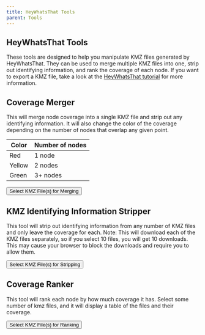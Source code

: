 ```yaml
---
title: HeyWhatsThat Tools
parent: Tools
---
```

<style>
@keyframes spin {
  0% { transform: rotate(0deg);}
  100% { transform: rotate(360deg);}
}
.spinner {
  display: inline-block;
  width: 20px;
  height: 20px;
  border: 3px solid #ccc;
  border-top: 3px solid #0078d4;
  border-radius: 50%;
  vertical-align: middle;
  animation: spin 1s linear infinite;
}
</style>

## HeyWhatsThat Tools
These tools are designed to help you manipulate KMZ files generated by HeyWhatsThat. They can be used to merge multiple KMZ files into one, strip out identifying information, and rank the coverage of each node. If you want to export a KMZ file, take a look at the [HeyWhatsThat tutorial](../tutorials/using_hwt.md) for more information.


## Coverage Merger
This will merge node coverage into a single KMZ file and strip out any identifying information. It will also change the color of the coverage depending on the number of nodes that overlap any given point.   

| Color  | Number of nodes |
|--------|-----------------|
| Red    | 1 node          |
| Yellow | 2 nodes         |
| Green  | 3+ nodes        |  


<input type="file" id="kmzInputMerge" accept=".kmz" multiple style="display:none" />
<button id="mergeBtn">Select KMZ File(s) for Merging</button>
<!-- Spinner for coverage merger -->
<div id="mergeSpinner" style="display:none; align-items:center; gap:0.5em; margin-top:0.5em;">
  <span class="spinner"></span>
  Processing...
</div>

## KMZ Identifying Information Stripper
This tool will strip out identifying information from any number of KMZ files and only leave the coverage for each. Note: This will download each of the KMZ files separately, so if you select 10 files, you will get 10 downloads. This may cause your browser to block the downloads and require you to allow them.   

<input type="file" id="kmzInputStrip" accept=".kmz" multiple style="display:none" />
<button id="stripBtn">Select KMZ File(s) for Stripping</button>
<!-- Spinner for stripper -->
<div id="stripSpinner" style="display:none; align-items:center; gap:0.5em; margin-top:0.5em;">
  <span class="spinner"></span>
  Processing...
</div>



## Coverage Ranker
This tool will rank each node by how much coverage it has. Select some number of kmz files, and it will display a table of the files and their coverage.   

<input type="file" id="kmzInputRank" accept=".kmz" multiple style="display:none" />
<button id="rankBtn">Select KMZ File(s) for Ranking</button>

<!-- Add a table for displaying results -->
<div id="rankSpinner" style="display:none; align-items:center; gap:0.5em;">
  <span class="spinner"></span>
  Processing...
</div>
<table id="rankResultsTable" border="1" style="margin-top:1em; display:none;">
  <thead>
    <tr>
      <th>File Name</th>
      <th>Area (Square Miles)</th>
    </tr>
  </thead>
  <tbody>
  </tbody>
</table>




<!-- This needs to stay at the bottom of the page -->
<script src="https://cdnjs.cloudflare.com/ajax/libs/jszip/3.10.1/jszip.min.js"></script>
<script src="https://cdn.jsdelivr.net/gh/photopea/UPNG.js/UPNG.js"></script>
<script src="/js/hwt_merger.js"></script>
<script src="/js/hwt_ranker.js"></script>
<script src="/js/hwt_stripper.js"></script>